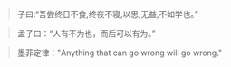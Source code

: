 > 子曰:“吾尝终日不食,终夜不寝,以思,无益,不如学也。” 

> 孟子曰：“人有不为也，而后可以有为。”

> 墨菲定律："Anything that can go wrong will go wrong."

